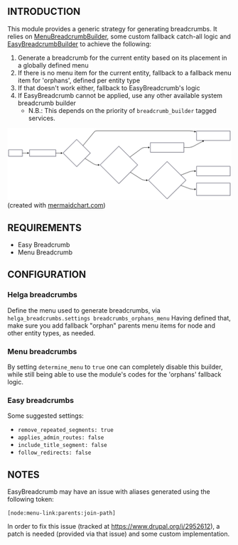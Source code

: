 ## INTRODUCTION

This module provides a generic strategy for generating breadcrumbs.
It relies on [MenuBreadcrumbBuilder](https://www.drupal.org/project/menu_breadcrumb/), some custom fallback catch-all logic and
[EasyBreadcrumbBuilder](https://www.drupal.org/project/easy_breadcrumb) to achieve the following:

1. Generate a breadcrumb for the current entity based on its placement in a globally defined menu
2. If there is no menu item for the current entity, fallback to a fallback
   menu item for 'orphans', defined per entity type
3. If that doesn't work either, fallback to EasyBreadcrumb's logic
4. If EasyBreadcrumb cannot be applied, use any other available system breadcrumb builder
   * N.B.: This depends on the priority of `breadcrumb_builder` tagged services.

![Flow](./flow_file.svg)
(created with [mermaidchart.com](https://www.mermaidchart.com/app/projects/676379aa-f3c3-42c4-acb6-34c34a9e0d0c/diagrams/53175503-0b59-49a8-a1ac-0f31459ceb7e/share/invite/eyJhbGciOiJIUzI1NiIsInR5cCI6IkpXVCJ9.eyJkb2N1bWVudElEIjoiNTMxNzU1MDMtMGI1OS00OWE4LWExYWMtMGYzMTQ1OWNlYjdlIiwiYWNjZXNzIjoiRWRpdCIsImlhdCI6MTc1Mzg0OTQ0OX0._fxlahj-BHTY24PXK5U5b3PLXhYcecYYcJe06kVtE2Q))

## REQUIREMENTS

* Easy Breadcrumb
* Menu Breadcrumb

## CONFIGURATION

### Helga breadcrumbs

Define the menu used to generate breadcrumbs,
via `helga_breadcrumbs.settings breadcrumbs_orphans_menu`
Having defined that, make sure you add fallback "orphan" parents menu items for
node and other entity types, as needed.

### Menu breadcrumbs

By setting `determine_menu` to `true` one can completely disable this builder,
while still being able to use the module's codes for the 'orphans' fallback
logic.

### Easy breadcrumbs

Some suggested settings:

* `remove_repeated_segments: true`
* `applies_admin_routes: false`
* `include_title_segment: false`
* `follow_redirects: false`

## NOTES

EasyBreadcrumb may have an issue with aliases generated using the following token:

```
[node:menu-link:parents:join-path]
```

In order to fix this issue (tracked at https://www.drupal.org/i/2952612), a patch is needed (provided via that issue)
and some custom implementation.
